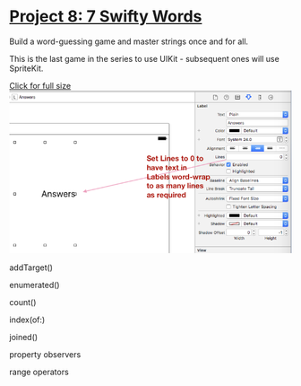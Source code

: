 # [Project 8: 7 Swifty Words](https://www.hackingwithswift.com/read/8)

Build a word-guessing game and master strings once and for all.

This is the last game in the series to use UIKit - subsequent ones will use SpriteKit.

[Click for full size](https://raw.githubusercontent.com/dlcmh/ios-playground/hws-08-swifty-words/1.png)
![Lines = 0 lets text in Labels word-wrap](1.png "Lines = 0 lets text in Labels word-wrap")

addTarget()

enumerated()

count()

index(of:)

joined()

property observers

range operators
